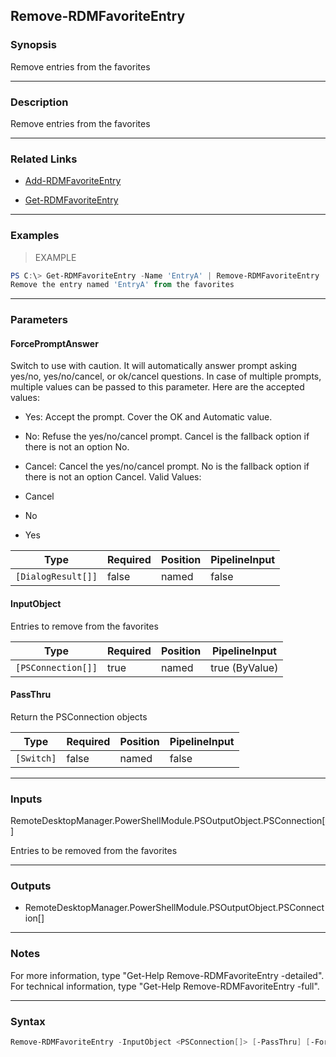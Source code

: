 Remove-RDMFavoriteEntry
-----------------------

### Synopsis
Remove entries from the favorites

---

### Description

Remove entries from the favorites

---

### Related Links
* [Add-RDMFavoriteEntry](Add-RDMFavoriteEntry)

* [Get-RDMFavoriteEntry](Get-RDMFavoriteEntry)

---

### Examples
> EXAMPLE

```PowerShell
PS C:\> Get-RDMFavoriteEntry -Name 'EntryA' | Remove-RDMFavoriteEntry
Remove the entry named 'EntryA' from the favorites
```

---

### Parameters
#### **ForcePromptAnswer**
Switch to use with caution. It will automatically answer prompt asking yes/no, yes/no/cancel, or ok/cancel questions. In case of multiple prompts, multiple values can be passed to this parameter. Here are the accepted values:
* Yes: Accept the prompt. Cover the OK and Automatic value.
* No: Refuse the yes/no/cancel prompt. Cancel is the fallback option if there is not an option No.
* Cancel: Cancel the yes/no/cancel prompt. No is the fallback option if there is not an option Cancel.
Valid Values:

* Cancel
* No
* Yes

|Type              |Required|Position|PipelineInput|
|------------------|--------|--------|-------------|
|`[DialogResult[]]`|false   |named   |false        |

#### **InputObject**
Entries to remove from the favorites

|Type              |Required|Position|PipelineInput |
|------------------|--------|--------|--------------|
|`[PSConnection[]]`|true    |named   |true (ByValue)|

#### **PassThru**
Return the PSConnection objects

|Type      |Required|Position|PipelineInput|
|----------|--------|--------|-------------|
|`[Switch]`|false   |named   |false        |

---

### Inputs
RemoteDesktopManager.PowerShellModule.PSOutputObject.PSConnection[]

Entries to be removed from the favorites

---

### Outputs
* RemoteDesktopManager.PowerShellModule.PSOutputObject.PSConnection[]

---

### Notes
For more information, type "Get-Help Remove-RDMFavoriteEntry -detailed". For technical information, type "Get-Help Remove-RDMFavoriteEntry -full".

---

### Syntax
```PowerShell
Remove-RDMFavoriteEntry -InputObject <PSConnection[]> [-PassThru] [-ForcePromptAnswer <Cancel | No | Yes>] [<CommonParameters>]
```
